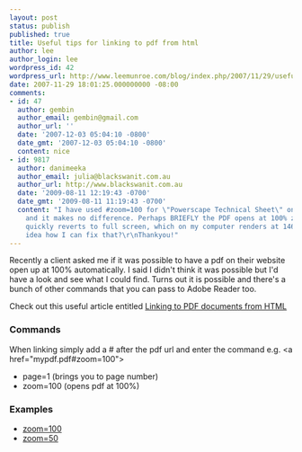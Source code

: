 ```yaml
---
layout: post
status: publish
published: true
title: Useful tips for linking to pdf from html
author: lee
author_login: lee
wordpress_id: 42
wordpress_url: http://www.leemunroe.com/blog/index.php/2007/11/29/useful-tips-for-linking-to-pdf-from-html/
date: 2007-11-29 18:01:25.000000000 -08:00
comments:
- id: 47
  author: gembin
  author_email: gembin@gmail.com
  author_url: ''
  date: '2007-12-03 05:04:10 -0800'
  date_gmt: '2007-12-03 05:04:10 -0800'
  content: nice
- id: 9817
  author: danimeeka
  author_email: julia@blackswanit.com.au
  author_url: http://www.blackswanit.com.au
  date: '2009-08-11 12:19:43 -0700'
  date_gmt: '2009-08-11 11:19:43 -0700'
  content: "I have used #zoom=100 for \"Powerscape Technical Sheet\" on www.test.bparchitects.com.au/publications.html
    and it makes no difference. Perhaps BRIEFLY the PDF opens at 100% zoom, but it
    quickly reverts to full screen, which on my computer renders at 146% zoom. Any
    idea how I can fix that?\r\nThankyou!"
---
```

Recently a client asked me if it was possible to have a pdf on their website open up at 100% automatically. I said I didn't think it was possible but I'd have a look and see what I could find. Turns out it is possible and there's a bunch of other commands that you can pass to Adobe Reader too.

Check out this useful article entitled <a href="http://www.rdpslides.com/psfaq/FAQ00050.htm">Linking to PDF documents from HTML</a>
<h3>Commands</h3>
When linking simply add a # after the pdf url and enter the command e.g. &lt;a href="mypdf.pdf#zoom=100"&gt;
<ul>
	<li>page=1 (brings you to page number)</li>
	<li>zoom=100 (opens pdf at 100%)</li>
</ul>
<h3>Examples</h3>
<ul>
	<li><a href="http://www.leemunroe.com/wp-content/uploads/2007/11/mesh.pdf#zoom=100">zoom=100</a></li>
	<li><a href="http://www.leemunroe.com/wp-content/uploads/2007/11/mesh.pdf#zoom=50">zoom=50</a></li>
</ul>
